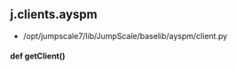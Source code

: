## j.clients.ayspm

- /opt/jumpscale7/lib/JumpScale/baselib/ayspm/client.py

#### def getClient() 

